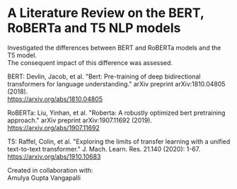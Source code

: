 # A Literature Review on the BERT, RoBERTa and T5 NLP models

Investigated the differences between BERT and RoBERTa models and the T5 model.<br/>
The consequent impact of this difference was assessed.

BERT: Devlin, Jacob, et al. "Bert: Pre-training of deep bidirectional transformers for language understanding." arXiv preprint arXiv:1810.04805 (2018).<br/>
https://arxiv.org/abs/1810.04805

RoBERTa: Liu, Yinhan, et al. "Roberta: A robustly optimized bert pretraining approach." arXiv preprint arXiv:1907.11692 (2019).<br/>
https://arxiv.org/abs/1907.11692

T5: Raffel, Colin, et al. "Exploring the limits of transfer learning with a unified text-to-text transformer." J. Mach. Learn. Res. 21.140 (2020): 1-67.<br/>
https://arxiv.org/abs/1910.10683

Created in collaboration with:<br/>
Amulya Gupta Vangapalli
